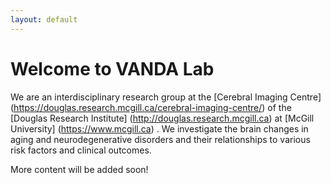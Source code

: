 ```yaml
---
layout: default
---
```


# Welcome to VANDA Lab

We are an interdisciplinary research group at the [Cerebral Imaging Centre] (https://douglas.research.mcgill.ca/cerebral-imaging-centre/) of the [Douglas Research Institute] (http://douglas.research.mcgill.ca) at [McGill University] (https://www.mcgill.ca) . We investigate the brain changes in aging and neurodegenerative disorders and their relationships to various risk factors and clinical outcomes. 

More content will be added soon!
